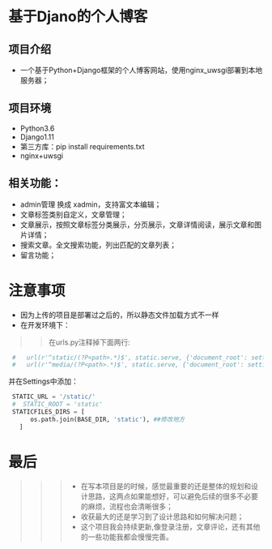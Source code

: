 # 基于Djano的个人博客
## 项目介绍
* 一个基于Python+Django框架的个人博客网站，使用nginx_uwsgi部署到本地服务器；

## 项目环境
  * Python3.6
  * Django1.11
  * 第三方库：pip install requirements.txt
  * nginx+uwsgi

## 相关功能：
  * admin管理 换成 xadmin，支持富文本编辑；
  * 文章标签类别自定义，文章管理；
  * 文章展示，按照文章标签分类展示，分页展示，文章详情阅读，展示文章和图片详情；
  * 搜索文章。全文搜索功能，列出匹配的文章列表；
  * 留言功能；
  
  # 注意事项
  * 因为上传的项目是部署过之后的，所以静态文件加载方式不一样
   * 在开发环境下：</br>
   >>在urls.py注释掉下面两行:</br>
   ```Python
    #   url(r'^static/(?P<path>.*)$', static.serve, {'document_root': settings.STATIC_ROOT}, name='static'),
    #   url(r'^media/(?P<path>.*)$', static.serve, {'document_root': settings.MEDIA_ROOT}, name='media'),
   ```
   并在Settings中添加：
   ```Python
    STATIC_URL = '/static/'
    #  STATIC_ROOT = 'static'
    STATICFILES_DIRS = [
         os.path.join(BASE_DIR, 'static'), ##修改地方
      ]
   ```
  # 最后
  >>> * 在写本项目是的时候，感觉最重要的还是整体的规划和设计思路，这两点如果能想好，可以避免后续的很多不必要的麻烦，流程也会清晰很多；</br>
  >>> * 收获最大的还是学习到了设计思路和如何解决问题；</br>  
  >>> * 这个项目我会持续更新,像登录注册，文章评论，还有其他的一些功能我都会慢慢完善。

